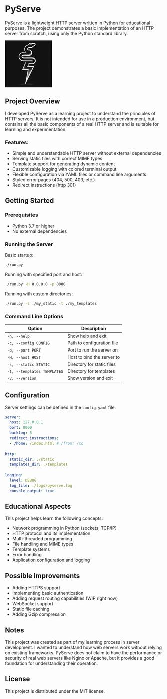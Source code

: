 # PyServe

PyServe is a lightweight HTTP server written in Python for educational purposes. The project demonstrates a basic implementation of an HTTP server from scratch, using only the Python standard library.

<img src="./images/logo.png" alt="isolated" width="150"/>

## Project Overview

I developed PyServe as a learning project to understand the principles of HTTP servers. It is not intended for use in a production environment, but contains all the basic components of a real HTTP server and is suitable for learning and experimentation.

### Features:

- Simple and understandable HTTP server without external dependencies
- Serving static files with correct MIME types
- Template support for generating dynamic content
- Customizable logging with colored terminal output
- Flexible configuration via YAML files or command line arguments
- Styled error pages (404, 500, 403, etc.)
- Redirect instructions (http 301)

## Getting Started

### Prerequisites

- Python 3.7 or higher
- No external dependencies

### Running the Server

Basic startup:
```bash
./run.py
```

Running with specified port and host:
```bash
./run.py -H 0.0.0.0 -p 8080
```

Running with custom directories:
```bash
./run.py -s ./my_static -t ./my_templates
```

### Command Line Options

| Option | Description |
|--------|-------------|
| `-h, --help` | Show help and exit |
| `-c, --config CONFIG` | Path to configuration file |
| `-p, --port PORT` | Port to run the server on |
| `-H, --host HOST` | Host to bind the server to |
| `-s, --static STATIC` | Directory for static files |
| `-t, --templates TEMPLATES` | Directory for templates |
| `-v, --version` | Show version and exit |

## Configuration

Server settings can be defined in the `config.yaml` file:

```yaml
server:
  host: 127.0.0.1
  port: 8000
  backlog: 5
  redirect_instructions:
  - /home: /index.html # /from: /to

http:
  static_dir: ./static
  templates_dir: ./templates

logging:
  level: DEBUG
  log_file: ./logs/pyserve.log
  console_output: true
```

## Educational Aspects

This project helps learn the following concepts:

- Network programming in Python (sockets, TCP/IP)
- HTTP protocol and its implementation
- Multi-threaded programming
- File handling and MIME types
- Template systems
- Error handling
- Application configuration and logging

## Possible Improvements

- Adding HTTPS support
- Implementing basic authentication
- Adding request routing capabilities (WIP right now)
- WebSocket support
- Static file caching
- Adding Gzip compression

## Notes

This project was created as part of my learning process in server development. I wanted to understand how web servers work without relying on existing frameworks. PyServe does not claim to have the performance or security of real web servers like Nginx or Apache, but it provides a good foundation for understanding their operation.

## License

This project is distributed under the MIT license.